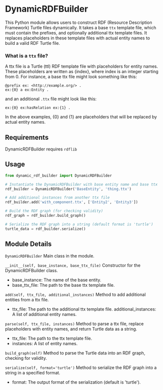 # DynamicRDFBuilder
This Python module allows users to construct RDF (Resource Description Framework) Turtle files dynamically. It takes a base `ttx` template file, which must contain the prefixes, and optionally additional ttx template files. It replaces placeholders in these template files with actual entity names to build a valid RDF Turtle file.

### What is a `ttx` file?
A ttx file is a Turtle (ttl) RDF template file with placeholders for entity names. These placeholders are written as {index}, where index is an integer starting from 0. For instance, a base ttx file might look something like this:
```ttl
@prefix ex: <http://example.org/> .
ex:{0} a ex:Entity .
```

and an additional `.ttx` file might look like this:
```
ex:{0} ex:hasRelation ex:{1} .
```

In the above examples, {0} and {1} are placeholders that will be replaced by actual entity names.

## Requirements
DynamicRDFBuilder requires `rdflib`

## Usage
```python
from dynamic_rdf_builder import DynamicRDFBuilder

# Instantiate the DynamicRDFBuilder with base entity name and base ttx file
rdf_builder = DynamicRDFBuilder('BaseEntity', 'thing.ttx')

# Add additional instances from another ttx file
rdf_builder.add('with_component.ttx', ['Entity2', 'Entity3'])

# Build the RDF graph (for checking validity)
rdf_graph = rdf_builder.build_graph()

# Serialize the RDF graph into a string (default format is 'turtle')
turtle_data = rdf_builder.serialize()
```

## Module Details
`DynamicRDFBuilder`
Main class in the module.

`__init__(self, base_instance, base_ttx_file)`
Constructor for the DynamicRDFBuilder class.
- base_instance: The name of the base entity.
- base_ttx_file: The path to the base ttx template file.

`add(self, ttx_file, additional_instances)`
Method to add additional entities from a ttx file.
- ttx_file: The path to the additional ttx template file.
     additional_instances: A list of additional entity names.

`parse(self, ttx_file, instances)`
Method to parse a ttx file, replace placeholders with entity names, and return Turtle data as a string.
- ttx_file: The path to the ttx template file.
- instances: A list of entity names.

`build_graph(self)`
Method to parse the Turtle data into an RDF graph, checking for validity.

`serialize(self, format='turtle')`
Method to serialize the RDF graph into a string in a specified format.
- format: The output format of the serialization (default is 'turtle').
